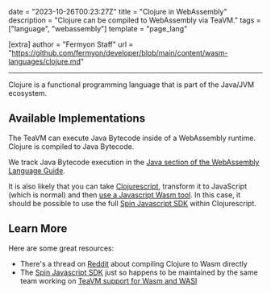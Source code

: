 date = "2023-10-26T00:23:27Z"
title = "Clojure in WebAssembly"
description = "Clojure can be compiled to WebAssembly via TeaVM."
tags = ["language", "webassembly"]
template = "page_lang"

[extra]
author = "Fermyon Staff"
url = "https://github.com/fermyon/developer/blob/main/content/wasm-languages/clojure.md"

---

Clojure is a functional programming language that is part of the Java/JVM ecosystem.

## Available Implementations

<!--
List official implementations first, and other implementations as well.

Make sure to link to the website or repository
-->

The TeaVM can execute Java Bytecode inside of a WebAssembly runtime. Clojure is compiled to Java Bytecode.

We track Java Bytecode execution in the [Java section of the WebAssembly Language Guide](java).

It is also likely that you can take [Clojurescript](https://clojure.org/about/clojurescript), transform it to JavaScript (which is normal) and then [use a Javascript Wasm tool](https://clojure.org/about/clojurescript). In this case, it should be possible to use the full [Spin Javascript SDK](https://www.fermyon.com/blog/spin-js-sdk) within Clojurescript.

## Learn More

Here are some great resources:

- There's a thread on [Reddit](https://www.reddit.com/r/Clojure/comments/jkznto/web_assembly_clojure_current_state/) about compiling Clojure to Wasm directly
- The [Spin Javascript SDK](https://www.fermyon.com/blog/spin-js-sdk) just so happens to be maintained by the same team working on [TeaVM support for Wasm and WASI](https://github.com/fermyon/teavm-wasi)
<!-- 
Bullet list to things like blogs, projects, etc.
-->
